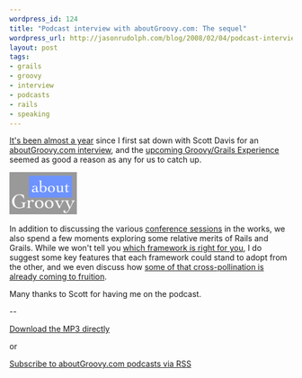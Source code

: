 ```yaml
---
wordpress_id: 124
title: "Podcast interview with aboutGroovy.com: The sequel"
wordpress_url: http://jasonrudolph.com/blog/2008/02/04/podcast-interview-with-aboutgroovycom-the-sequel/
layout: post
tags:
- grails
- groovy
- interview
- podcasts
- rails
- speaking
---
```

[It's been almost a year](http://jasonrudolph.com/blog/2007/02/14/podcast-interview-with-aboutgroovycom/ "Podcast Interview with aboutGroovy.com") since I first sat down with Scott Davis for an [aboutGroovy.com interview](http://aboutgroovy.com/podcast/show/6 "2GX Speaker Jason Rudolph"), and the [upcoming Groovy/Grails Experience](http://jasonrudolph.com/blog/2007/12/20/2gx-next-gen-java-conference-is-right-around-the-corner/ "2GX - Next-Gen Java Conference Is Right Around the Corner") seemed as good a reason as any for us to catch up.  

![2008-02-04 aboutGroovy.com](/resources/20080204-aboutgroovycom.png)

In addition to discussing the various [conference sessions](http://groovygrails.com/gg/conference/speaker?speakerId=4738&amp;showId=131) in the works, we also spend a few moments exploring some relative merits of Rails and Grails.  While we won't tell you [which framework is right for you](http://relevancellc.com/2008/1/11/how-to-pick-a-platform "Relevance, Inc. - How to Pick a Platform"), I do suggest some key features that each framework could stand to adopt from the other, and we even discuss how [some of that cross-pollination is already coming to fruition](http://opensource.thinkrelevance.com/wiki/simple_services "Relevance Open Source - simple_services").

Many thanks to Scott for having me on the podcast.

--

[Download the MP3 directly](http://aboutgroovy.com/podcasts/g2x_JasonRudolph.mp3)

or

[Subscribe to aboutGroovy.com podcasts via RSS](http://aboutGroovy.com/podcast/rss)
